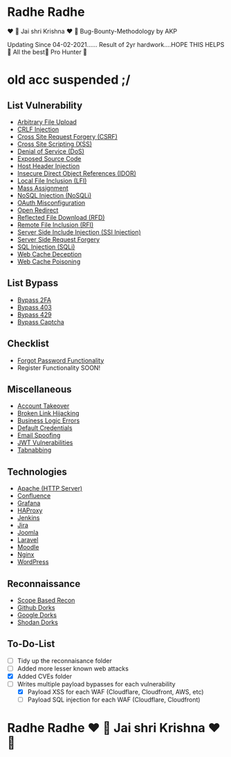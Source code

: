 # Radhe Radhe 
❤️ 🙏 Jai shri Krishna ❤️ 🙏 Bug-Bounty-Methodology by AKP

Updating Since 04-02-2021......
Result of 2yr hardwork....HOPE THIS HELPS💫
 All the best💝 Pro Hunter 🤑

# old acc suspended ;/

## List Vulnerability
- [Arbitrary File Upload](https://github.com/cryptoakp/AKP-bug-hunting-2023/blob/main/Arbitrary%20File%20Upload.md)
- [CRLF Injection](https://github.com/cryptoakp/AKP-bug-hunting-2023/blob/main/CRLF%20Injection.mdd)
- [Cross Site Request Forgery (CSRF)](https://github.com/cryptoakp/AKP-bug-hunting-2023/blob/main/Cross%20Site%20Request%20Forgery.md)
- [Cross Site Scripting (XSS)](https://github.com/cryptoakp/AKP-bug-hunting-2023/blob/main/Cross%20Site%20Scripting.md)
- [Denial of Service (DoS)](https://github.com/cryptoakp/AKP-bug-hunting-2023/blob/main/Denial%20Of%20Service.md)
- [Exposed Source Code](https://github.com/cryptoakp/AKP-bug-hunting-2023/blob/main/Exposed%20Source%20Code.md)
- [Host Header Injection](https://github.com/cryptoakp/AKP-bug-hunting-2023/blob/main/Host%20Header%20Injection.md)
- [Insecure Direct Object References (IDOR)](https://github.com/cryptoakp/AKP-bug-hunting-2023/blob/main/Insecure%20Direct%20Object%20References.md)
- [Local File Inclusion (LFI)](https://github.com/cryptoakp/AKP-bug-hunting-2023/blob/main/Local%20File%20Inclusion.md)
- [Mass Assignment](https://github.com/cryptoakp/AKP-bug-hunting-2023/blob/main/Mass%20Assignment.md)
- [NoSQL Injection (NoSQLi)](https://github.com/cryptoakp/AKP-bug-hunting-2023/blob/main/NoSQL%20Injection.md)
- [OAuth Misconfiguration](https://github.com/cryptoakp/AKP-bug-hunting-2023/blob/main/OAuth%20Misconfiguration.md)
- [Open Redirect](https://github.com/cryptoakp/AKP-bug-hunting-2023/blob/main/Open%20Redirect.md)
- [Reflected File Download (RFD)](https://github.com/cryptoakp/AKP-bug-hunting-2023/blob/main/Reflected%20File%20Download.md)
- [Remote File Inclusion (RFI)](https://github.com/cryptoakp/AKP-bug-hunting-2023/blob/main/Remote%20File%20Inclusion.md)
- [Server Side Include Injection (SSI Injection)](https://github.com/cryptoakp/AKP-bug-hunting-2023/blob/main/Server%20Side%20Include%20Injection.md)
- [Server Side Request Forgery](https://github.com/cryptoakp/AKP-bug-hunting-2023/blob/main/Server%20Side%20Request%20Forgery.md)
- [SQL Injection (SQLi)](https://github.com/cryptoakp/AKP-bug-hunting-2023/blob/main/SQL%20Injection.md)
- [Web Cache Deception](https://github.com/cryptoakp/AKP-bug-hunting-2023/blob/main/Web%20Cache%20Deception.md)
- [Web Cache Poisoning](https://github.com/cryptoakp/AKP-bug-hunting-2023/blob/main/Web%20Cache%20Poisoning.md)

## List Bypass
- [Bypass 2FA](https://github.com/cryptoakp/AKP-bug-hunting-2023/blob/main/Bypass%202FA.md)
- [Bypass 403](https://github.com/cryptoakp/AKP-bug-hunting-2023/blob/main/Bypass%20403.md)
- [Bypass 429](https://github.com/cryptoakp/AKP-bug-hunting-2023/blob/main/Bypass%20429.md)
- [Bypass Captcha](https://github.com/cryptoakp/AKP-bug-hunting-2023/blob/main/Bypass%20Captcha.md)

## Checklist
- [Forgot Password Functionality](https://github.com/cryptoakp/AKP-bug-hunting-2023/blob/main/Forgot%20Password.md)
- Register Functionality SOON!


## Miscellaneous
- [Account Takeover](https://github.com/cryptoakp/AKP-bug-hunting-2023/blob/main/Account%20Takeover.md)
- [Broken Link Hijacking](https://github.com/cryptoakp/AKP-bug-hunting-2023/blob/main/Broken%20Link%20Hijacking.md)
- [Business Logic Errors](https://github.com/cryptoakp/AKP-bug-hunting-2023/blob/main/Business%20Logic%20Errors.md)
- [Default Credentials](https://github.com/cryptoakp/AKP-bug-hunting-2023/blob/main/Default%20Credentials.md)
- [Email Spoofing](https://github.com/cryptoakp/AKP-bug-hunting-2023/blob/main/Email%20Spoofing.md)
- [JWT Vulnerabilities](https://github.com/cryptoakp/AKP-bug-hunting-2023/blob/main/JWT%20Vulnerabilities.md)
- [Tabnabbing](https://github.com/cryptoakp/AKP-bug-hunting-2023/blob/main/Tabnabbing.md)

## Technologies
- [Apache (HTTP Server)](https://github.com/cryptoakp/AKP-bug-hunting-2023/blob/main/Technologies/Apache%20HTTP%20Server.md)
- [Confluence](https://github.com/cryptoakp/AKP-bug-hunting-2023/blob/main/Technologies/Confluence.md)
- [Grafana](https://github.com/cryptoakp/AKP-bug-hunting-2023/blob/main/Technologies/Grafana.md)
- [HAProxy](https://github.com/cryptoakp/AKP-bug-hunting-2023/blob/main/Technologies/HAProxy.md)
- [Jenkins](https://github.com/cryptoakp/AKP-bug-hunting-2023/blob/main/Technologies/Jenkins.md)
- [Jira](https://github.com/cryptoakp/AKP-bug-hunting-2023/blob/main/Technologies/Jira.md)
- [Joomla](https://github.com/cryptoakp/AKP-bug-hunting-2023/blob/main/Technologies/Joomla.md)
- [Laravel](https://github.com/cryptoakp/AKP-bug-hunting-2023/blob/main/Technologies/Laravel.md)
- [Moodle](https://github.com/cryptoakp/AKP-bug-hunting-2023/blob/main/Technologies/Moodle.md)
- [Nginx](https://github.com/cryptoakp/AKP-bug-hunting-2023/blob/main/Technologies/Nginx.md)
- [WordPress](https://github.com/cryptoakp/AKP-bug-hunting-2023/blob/main/Technologies/WordPress.md)

## Reconnaissance
- [Scope Based Recon](https://github.com/cryptoakp/AKP-bug-hunting-2023/blob/main/Reconnaissance/Scope.md)
- [Github Dorks](https://github.com/cryptoakp/AKP-bug-hunting-2023/blob/main/Reconnaissance/Github%20Dorks.md)
- [Google Dorks](https://github.com/cryptoakp/AKP-bug-hunting-2023/blob/main/Reconnaissance/Google%20Dorks.md)
- [Shodan Dorks](https://github.com/cryptoakp/AKP-bug-hunting-2023/blob/main/Reconnaissance/Shodan%20Dorks.md)

## To-Do-List
- [ ] Tidy up the reconnaisance folder
- [ ] Added more lesser known web attacks
- [x] Added CVEs folder
- [ ] Writes multiple payload bypasses for each vulnerability
  - [x] Payload XSS for each WAF (Cloudflare, Cloudfront, AWS, etc)
  - [ ] Payload SQL injection for each WAF (Cloudflare, Cloudfront)

# Radhe Radhe ❤️ 🙏 Jai shri Krishna ❤️ 🙏 
